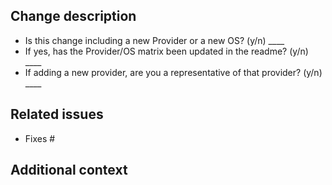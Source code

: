 <!--
Thank you so much for taking the time to contribute to `image-builder` ❤️

Before submitting a new PR please ensure the following:
- You have checked the open pull requests to see if there is already similar work in progress
- You have checked for current open issues matching this change to reference below

Please be patient with waiting for a review. We're a small team of contributors but try our best to get to PRs in a timely manner.

If you'd like to discuss your change with us please reach out any of the communication methods listed on the readme (https://github.com/kubernetes-sigs/image-builder#community-discussion-contribution-and-support).

-->

## Change description
<!-- What this PR does / why we need it. -->


<!--
If your PR include introducing new Providers or Operating systems to support please fill out the following questions.
If not, please feel free to leave blank or remove.
-->
- Is this change including a new Provider or a new OS? (y/n) ____
- If yes, has the Provider/OS matrix been updated in the readme? (y/n) ____
- If adding a new provider, are you a representative of that provider? (y/n) ____

## Related issues
<!-- A list of any open issues that this PR fixes (in the format `Fixes #1234`) which will cause the issues to be closed when this PR merges -->

- Fixes #

## Additional context
<!--
Anything else you think the reviewer might need to know when reviewing this PR.

This could include:
- Log output
- Commands needed to run the change
- Relevant issues / changes from dependencies
- Slack conversations related to the change
-->

